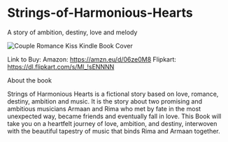 # Strings-of-Harmonious-Hearts
A story of ambition, destiny, love and melody

![Couple Romance Kiss Kindle Book Cover](https://github.com/AyushUtsav081726/Strings-of-Harmonious-Hearts/assets/146926286/f31df4eb-0a6f-4380-9b1f-d749faba9c9f)

Link to Buy: Amazon: https://amzn.eu/d/06ze0M8
             Flipkart: https://dl.flipkart.com/s/Ml_!sENNNN

About the book

Strings of Harmonious Hearts is a fictional story based on love, romance, destiny, ambition and music. It is the story about two promising and ambitious musicians Armaan and Rima who met by fate in the most unexpected way, became friends and eventually fall in love. This Book will take you on a heartfelt journey of love, ambition, and destiny, interwoven with the beautiful tapestry of music that binds Rima and Armaan together.

